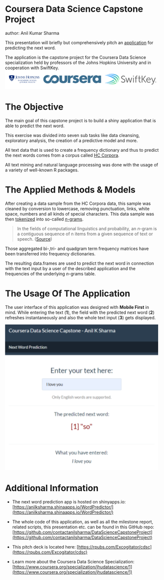 Coursera Data Science Capstone Project
========================================================
author: Anil Kumar Sharma

This presentation will briefly but comprehensively pitch an [application](https://anilksharma.shinyapps.io/WordPredictor/) for predicting the next word.

The application is the capstone project for the Coursera Data Science specialization held by professors of the Johns Hopkins University and in cooperation with SwiftKey.
![SwiftKey, Bloomberg & Coursera Logo](logos.png)

The Objective
========================================================

The main goal of this capstone project is to build a shiny application that is able to predict the next word.

This exercise was divided into seven sub tasks like data cleansing, exploratory analysis, the creation of a predictive model and more.

All text data that is used to create a frequency dictionary and thus to predict the next words comes from a corpus called [HC Corpora](http://www.corpora.heliohost.org/).

All text mining and natural language processing was done with the usage of a variety of well-known R packages.

The Applied Methods & Models
========================================================

After creating a data sample from the HC Corpora data, this sample was cleaned by conversion to lowercase, removing punctuation, links, white space, numbers and all kinds of special characters.
This data sample was then [tokenized](http://en.wikipedia.org/wiki/Tokenization_%28lexical_analysis%29) into so-called [*n*-grams](http://en.wikipedia.org/wiki/N-gram).
> In the fields of computational linguistics and probability, an *n*-gram is a contiguous sequence of n items from a given sequence of text or speech. ([Source](http://en.wikipedia.org/wiki/N-gram))


Those aggregated bi-,tri- and quadgram term frequency matrices have been transferred into frequency dictionaries.

The resulting data.frames are used to predict the next word in connection with the text input by a user of the described application and the frequencies of the underlying *n*-grams table.


The Usage Of The Application
========================================================

The user interface of this application was designed with **Mobile First** in mind. While entering the text (**1**), the field with the predicted next word (**2**) refreshes instantaneously and  also the whole text input (**3**) gets displayed.

![Application Screenshot](app-screenshot.png)


Additional Information
========================================================

* The next word prediction app is hosted on shinyapps.io: [https://anilksharma.shinaapps.io/WordPredictor/](https://anilksharma.shinaapps.io/WordPredictor/)

* The whole code of this application, as well as all the milestone report, related scripts, this presentation  etc. can be found in this GitHub repo: [https://github.com/contactanilsharma/DataScienceCapstoneProject](https://github.com/contactanilsharma/DataScienceCapstoneProject)

* This pitch deck is located here: [https://rpubs.com/Excogitator/cdsc](https://rpubs.com/Excogitator/cdsc)

* Learn more about the Coursera Data Science Specialization: [https://www.coursera.org/specialization/jhudatascience/1](https://www.coursera.org/specialization/jhudatascience/1)
